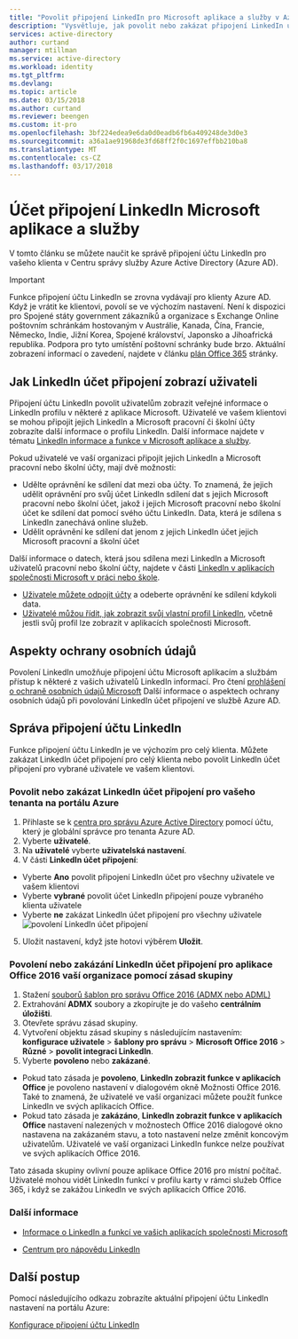 ```yaml
---
title: "Povolit připojení LinkedIn pro Microsoft aplikace a služby v Azure Active Directory | Microsoft Docs"
description: "Vysvětluje, jak povolit nebo zakázat připojení LinkedIn účet Microsoft Apps v Azure Active Directory"
services: active-directory
author: curtand
manager: mtillman
ms.service: active-directory
ms.workload: identity
ms.tgt_pltfrm: 
ms.devlang: 
ms.topic: article
ms.date: 03/15/2018
ms.author: curtand
ms.reviewer: beengen
ms.custom: it-pro
ms.openlocfilehash: 3bf224edea9e6da0d0eadb6fb6a409248de3d0e3
ms.sourcegitcommit: a36a1ae91968de3fd68ff2f0c1697effbb210ba8
ms.translationtype: MT
ms.contentlocale: cs-CZ
ms.lasthandoff: 03/17/2018
---
```

# <a name="linkedin-account-connections-for-microsoft-apps-and-services"></a>Účet připojení LinkedIn Microsoft aplikace a služby
V tomto článku se můžete naučit ke správě připojení účtu LinkedIn pro vašeho klienta v Centru správy služby Azure Active Directory (Azure AD). 

> [!IMPORTANT]
> Funkce připojení účtu LinkedIn se zrovna vydávají pro klienty Azure AD. Když je vrátit ke klientovi, povolí se ve výchozím nastavení. Není k dispozici pro Spojené státy government zákazníků a organizace s Exchange Online poštovním schránkám hostovaným v Austrálie, Kanada, Čína, Francie, Německo, Indie, Jižní Korea, Spojené království, Japonsko a Jihoafrická republika. Podpora pro tyto umístění poštovní schránky bude brzo.  Aktuální zobrazení informací o zavedení, najdete v článku [plán Office 365](https://products.office.com/business/office-365-roadmap?filters=%26freeformsearch=linkedin#abc) stránky.

## <a name="how-linkedin-account-connections-appear-to-the-user"></a>Jak LinkedIn účet připojení zobrazí uživateli
Připojení účtu LinkedIn povolit uživatelům zobrazit veřejné informace o LinkedIn profilu v některé z aplikace Microsoft. Uživatelé ve vašem klientovi se mohou připojit jejich LinkedIn a Microsoft pracovní či školní účty zobrazíte další informace o profilu LinkedIn. Další informace najdete v tématu [LinkedIn informace a funkce v Microsoft aplikace a služby](https://go.microsoft.com/fwlink/?linkid=850740).

Pokud uživatelé ve vaší organizaci připojit jejich LinkedIn a Microsoft pracovní nebo školní účty, mají dvě možnosti: 
* Udělte oprávnění ke sdílení dat mezi oba účty. To znamená, že jejich udělit oprávnění pro svůj účet LinkedIn sdílení dat s jejich Microsoft pracovní nebo školní účet, jakož i jejich Microsoft pracovní nebo školní účet ke sdílení dat pomocí svého účtu LinkedIn. Data, která je sdílena s LinkedIn zanechává online služeb. 
* Udělit oprávnění ke sdílení dat jenom z jejich LinkedIn účet jejich Microsoft pracovní a školní účet

Další informace o datech, která jsou sdílena mezi LinkedIn a Microsoft uživatelů pracovní nebo školní účty, najdete v části [LinkedIn v aplikacích společnosti Microsoft v práci nebo škole](https://www.linkedin.com/help/linkedin/answer/84077). 
* [Uživatele můžete odpojit účty](https://www.linkedin.com/help/linkedin/answer/85097) a odeberte oprávnění ke sdílení kdykoli data. 
* [Uživatelé můžou řídit, jak zobrazit svůj vlastní profil LinkedIn](https://www.linkedin.com/help/linkedin/answer/83), včetně jestli svůj profil lze zobrazit v aplikacích společnosti Microsoft.

## <a name="privacy-considerations"></a>Aspekty ochrany osobních údajů
Povolení LinkedIn umožňuje připojení účtu Microsoft aplikacím a službám přístup k některé z vašich uživatelů LinkedIn informací. Pro čtení [prohlášení o ochraně osobních údajů Microsoft](https://privacy.microsoft.com/privacystatement/) Další informace o aspektech ochrany osobních údajů při povolování LinkedIn účet připojení ve službě Azure AD. 

## <a name="manage-linkedin-account-connections"></a>Správa připojení účtu LinkedIn
Funkce připojení účtu LinkedIn je ve výchozím pro celý klienta. Můžete zakázat LinkedIn účet připojení pro celý klienta nebo povolit LinkedIn účet připojení pro vybrané uživatele ve vašem klientovi. 

### <a name="enable-or-disable-linkedin-account-connection-for-your-tenant-in-the-azure-portal"></a>Povolit nebo zakázat LinkedIn účet připojení pro vašeho tenanta na portálu Azure

1. Přihlaste se k [centra pro správu Azure Active Directory](https://aad.portal.azure.com/) pomocí účtu, který je globální správce pro tenanta Azure AD.
2. Vyberte **uživatelé**.
3. Na **uživatelé** vyberte **uživatelská nastavení**.
4. V části **LinkedIn účet připojení**:
  * Vyberte **Ano** povolit připojení LinkedIn účet pro všechny uživatele ve vašem klientovi
  * Vyberte **vybrané** povolit účet LinkedIn připojení pouze vybraného klienta uživatele
  * Vyberte **ne** zakázat LinkedIn účet připojení pro všechny uživatele ![povolení LinkedIn účet připojení](./media/linkedin-integration/LinkedIn-integration.png)
5. Uložit nastavení, když jste hotovi výběrem **Uložit**.

### <a name="enable-or-disable-linkedin-account-connections-for-your-organizations-office-2016-apps-using-group-policy"></a>Povolení nebo zakázání LinkedIn účet připojení pro aplikace Office 2016 vaší organizace pomocí zásad skupiny

1. Stažení [souborů šablon pro správu Office 2016 (ADMX nebo ADML)](https://www.microsoft.com/download/details.aspx?id=49030)
2. Extrahování **ADMX** soubory a zkopírujte je do vašeho **centrálním úložišti**.
3. Otevřete správu zásad skupiny.
4. Vytvoření objektu zásad skupiny s následujícím nastavením: **konfigurace uživatele** > **šablony pro správu** > **Microsoft Office 2016**  >  **Různé** > **povolit integraci LinkedIn**.
5. Vyberte **povoleno** nebo **zakázané**.
  * Pokud tato zásada je **povoleno**, **LinkedIn zobrazit funkce v aplikacích Office** je povoleno nastavení v dialogovém okně Možnosti Office 2016. Také to znamená, že uživatelé ve vaší organizaci můžete použít funkce LinkedIn ve svých aplikacích Office.
  * Pokud tato zásada je **zakázáno**, **LinkedIn zobrazit funkce v aplikacích Office** nastavení nalezených v možnostech Office 2016 dialogové okno nastavena na zakázaném stavu, a toto nastavení nelze změnit koncovým uživatelům. Uživatelé ve vaší organizaci LinkedIn funkce nelze používat ve svých aplikacích Office 2016. 

Tato zásada skupiny ovlivní pouze aplikace Office 2016 pro místní počítač. Uživatelé mohou vidět LinkedIn funkcí v profilu karty v rámci služeb Office 365, i když se zakážou LinkedIn ve svých aplikacích Office 2016. 

### <a name="learn-more"></a>Další informace 
* [Informace o LinkedIn a funkcí ve vašich aplikacích společnosti Microsoft](https://go.microsoft.com/fwlink/?linkid=850740)

* [Centrum pro nápovědu LinkedIn](https://www.linkedin.com/help/linkedin)

## <a name="next-steps"></a>Další postup
Pomocí následujícího odkazu zobrazíte aktuální připojení účtu LinkedIn nastavení na portálu Azure:

[Konfigurace připojení účtu LinkedIn](https://aad.portal.azure.com/#blade/Microsoft_AAD_IAM/UserManagementMenuBlade/UserSettings) 